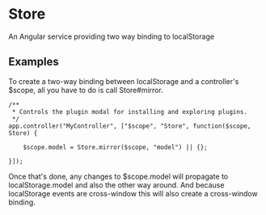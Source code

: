 Store
=====

An Angular service providing two way binding to localStorage

Examples
--------

To create a two-way binding between localStorage and a controller's $scope, all you have to do is call Store#mirror.

    /**
     * Controls the plugin modal for installing and exploring plugins.
     */
    app.controller("MyController", ["$scope", "Store", function($scope, Store) {
    
	    $scope.model = Store.mirror($scope, "model") || {};
    
    }]);

Once that's done, any changes to $scope.model will propagate to localStorage.model and also the other way around. And because localStorage events are cross-window this will also create a cross-window binding.
